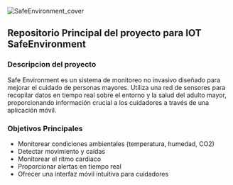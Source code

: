 ![SafeEnvironment_cover](https://github.com/user-attachments/assets/ab00ebd6-1fde-4de3-8dec-7dcea03155b1)

## Repositorio Principal del proyecto para IOT SafeEnvironment
### Descripcion del proyecto
Safe Environment es un sistema de monitoreo no invasivo diseñado para mejorar el cuidado de personas mayores. 
Utiliza una red de sensores para recopilar datos en tiempo real sobre el entorno y la salud del adulto mayor, proporcionando información crucial a los cuidadores a través de una aplicación móvil.

### Objetivos Principales
- Monitorear condiciones ambientales (temperatura, humedad, CO2)
- Detectar movimiento y caídas
- Monitorear el ritmo cardíaco
- Proporcionar alertas en tiempo real
- Ofrecer una interfaz móvil intuitiva para cuidadores
